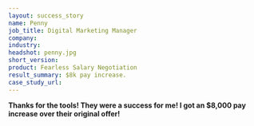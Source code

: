 ```yaml
---
layout: success_story
name: Penny
job_title: Digital Marketing Manager
company: 
industry: 
headshot: penny.jpg
short_version: 
product: Fearless Salary Negotiation
result_summary: $8k pay increase.
case_study_url: 
---
```


**Thanks for the tools! They were a success for me! I got an $8,000 pay increase over their original offer!**